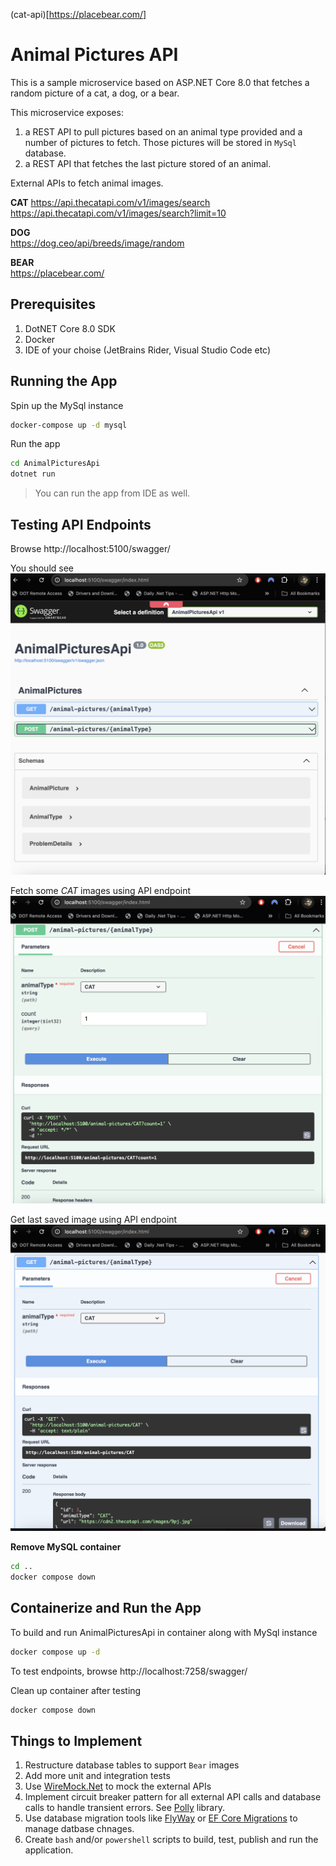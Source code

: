 (cat-api)[https://placebear.com/]

# Animal Pictures API  

This is a sample microservice based on ASP.NET Core 8.0 that fetches a random picture of a cat, a dog, or a bear.

This microservice exposes:  

1. a REST API to pull pictures based on an animal type provided and a
number of pictures to fetch. Those pictures will be stored in `MySql` database.
1. a REST API that fetches the last picture stored of an animal.  

External APIs to fetch animal images.  

**CAT**
https://api.thecatapi.com/v1/images/search 
https://api.thecatapi.com/v1/images/search?limit=10  

**DOG**  
https://dog.ceo/api/breeds/image/random  

**BEAR**  
https://placebear.com/  

## Prerequisites  

1. DotNET Core 8.0 SDK
1. Docker  
1. IDE of your choise (JetBrains Rider, Visual Studio Code etc)  

## Running the App  

Spin up the MySql instance 

```bash
docker-compose up -d mysql
```

Run the app
```bash
cd AnimalPicturesApi
dotnet run
```

> You can run the app from IDE as well.

## Testing API Endpoints  

Browse http://localhost:5100/swagger/  

You should see  ![image swagger](./images/swagger.png)  

Fetch some *CAT* images using API endpoint  ![image swagger-save](./images/swagger-save.png) 

Get last saved image using API endpoint  ![image swagger-get](./images/swagger-get.png)  

**Remove MySQL container**  
```bash
cd ..
docker compose down
```  

## Containerize and Run the App  

To build and run AnimalPicturesApi in container along with MySql instance  
```bash
docker compose up -d
```  

To test endpoints, browse http://localhost:7258/swagger/  

Clean up container after testing  
```bash
docker compose down
```

## Things to Implement  

1. Restructure database tables to support `Bear` images  
1. Add more unit and integration tests
1. Use [WireMock.Net](https://github.com/WireMock-Net/WireMock.Net) to mock the external APIs
1. Implement circuit breaker pattern for all external API calls and database calls to handle transient errors. See [Polly](https://github.com/App-vNext/Polly) library. 
1. Use database migration tools like [FlyWay](https://www.red-gate.com/products/flyway/community/) or [EF Core Migrations](https://learn.microsoft.com/en-us/ef/core/managing-schemas/migrations/?tabs=dotnet-core-cli) to manage datbase chnages.
1. Create `bash` and/or `powershell` scripts to build, test, publish and run the application.